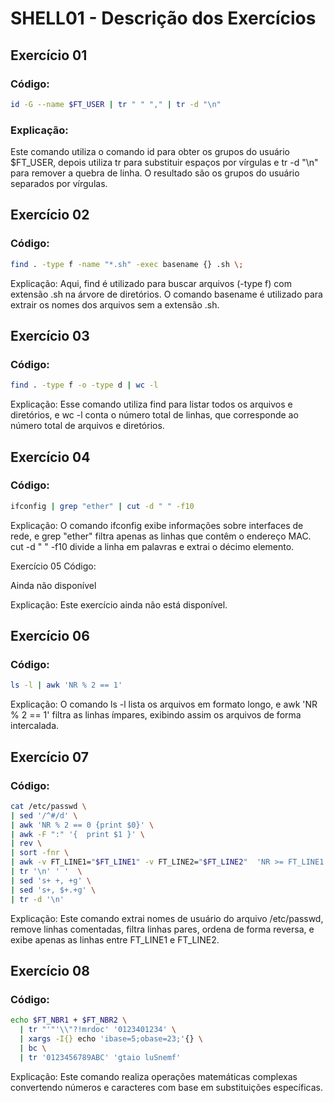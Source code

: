 # SHELL01 - Descrição dos Exercícios

## Exercício 01

### Código:
```bash
id -G --name $FT_USER | tr " " "," | tr -d "\n"
```
### Explicação:
Este comando utiliza o comando id para obter os grupos do usuário $FT_USER, depois utiliza tr para substituir espaços por vírgulas e tr -d "\n" para remover a quebra de linha. O resultado são os grupos do usuário separados por vírgulas.

## Exercício 02
### Código:
```bash
find . -type f -name "*.sh" -exec basename {} .sh \;
```
Explicação:
Aqui, find é utilizado para buscar arquivos (-type f) com extensão .sh na árvore de diretórios. O comando basename é utilizado para extrair os nomes dos arquivos sem a extensão .sh.

## Exercício 03
### Código:
```bash
find . -type f -o -type d | wc -l
```
Explicação:
Esse comando utiliza find para listar todos os arquivos e diretórios, e wc -l conta o número total de linhas, que corresponde ao número total de arquivos e diretórios.

## Exercício 04
### Código:
```bash
ifconfig | grep "ether" | cut -d " " -f10
```
Explicação:
O comando ifconfig exibe informações sobre interfaces de rede, e grep "ether" filtra apenas as linhas que contêm o endereço MAC. cut -d " " -f10 divide a linha em palavras e extrai o décimo elemento.

Exercício 05
Código:

Ainda não disponível

Explicação:
Este exercício ainda não está disponível.

## Exercício 06
### Código:
```bash
ls -l | awk 'NR % 2 == 1'
```
Explicação:
O comando ls -l lista os arquivos em formato longo, e awk 'NR % 2 == 1' filtra as linhas ímpares, exibindo assim os arquivos de forma intercalada.

## Exercício 07
### Código:
```bash
cat /etc/passwd \
| sed '/^#/d' \
| awk 'NR % 2 == 0 {print $0}' \
| awk -F ":" '{  print $1 }' \
| rev \
| sort -fnr \
| awk -v FT_LINE1="$FT_LINE1" -v FT_LINE2="$FT_LINE2"  'NR >= FT_LINE1 && NR <= FT_LINE2 { print $0 }' \
| tr '\n' ' '  \
| sed 's+ +, +g' \
| sed 's+, $+.+g' \
| tr -d '\n'
```
Explicação:
Este comando extrai nomes de usuário do arquivo /etc/passwd, remove linhas comentadas, filtra linhas pares, ordena de forma reversa, e exibe apenas as linhas entre FT_LINE1 e FT_LINE2.

## Exercício 08
### Código:
```bash
echo $FT_NBR1 + $FT_NBR2 \
  | tr "'"'\\"?!mrdoc' '0123401234' \
  | xargs -I{} echo 'ibase=5;obase=23;'{} \
  | bc \
  | tr '0123456789ABC' 'gtaio luSnemf'
```
Explicação:
Este comando realiza operações matemáticas complexas convertendo números e caracteres com base em substituições específicas.

